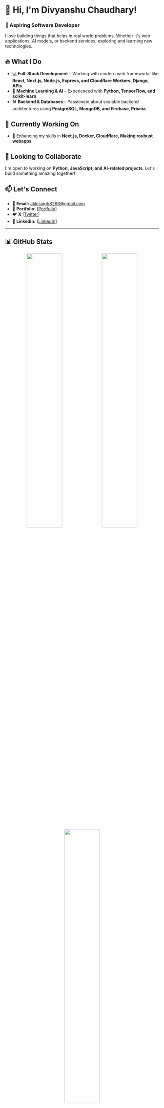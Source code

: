 # 👋 Hi, I'm Divyanshu Chaudhary!  
### 🚀 Aspiring Software Developer

I love building things that helps in real world problems. Whether it's web applications, AI models, or backend services, exploring and learning new technologies.  

## 🔥 What I Do  

- 💻 **Full-Stack Development** – Working with modern web frameworks like **React, Next.js, Node.js, Express, and Cloudflare Workers, Django, APIs**.  
- 🤖 **Machine Learning & AI** – Experienced with **Python, TensorFlow, and scikit-learn**.  
- 🛠 **Backend & Databases** – Passionate about scalable backend architectures using **PostgreSQL, MongoDB, and Firebase, Prisma**.  

## 🚧 Currently Working On  
- 🎯 Enhancing my skills in **Next.js, Docker, Cloudflare, Making roubust webapps**  

## 🤝 Looking to Collaborate  
I'm open to working on **Python, JavaScript, and AI-related projects**. Let's build something amazing together!  

## 📫 Let's Connect  
- 📩 **Email:** akkisingh8266@gmail.com  
- 🔗 **Portfolio:** [[Portfolio](https://divyanshu4code.vercel.app/)] 
- 🐦 **X** [[Twitter](https://x.com/Divyansh4code?t=4DPDCEcjcws4O10KJCsctQ&s=09)]  
- 💼 **LinkedIn:** [[LinkedIn](https://www.linkedin.com/in/divyanshu-chaudhary-4aaa53222?utm_source=share&utm_campaign=share_via&utm_content=profile&utm_medium=android_app)]

---

## 📊 GitHub Stats  

<p align="center">
  <img width="48%" src="https://github-readme-stats.vercel.app/api?username=akshit614&show_icons=true&theme=radical" />
  <img width="48%" src="https://streak-stats.demolab.com/?user=akshit614&theme=radical" />
</p>

<p align="center">
  <img width="48%" src="https://github-readme-stats.vercel.app/api/top-langs/?username=akshit614&layout=compact&theme=radical" />
</p>

---

🚀 *Let's connect and collaborate on something awesome!*  


<!---
akshit614/akshit614 is a ✨ special ✨ repository because its `README.md` (this file) appears on your GitHub profile.
You can click the Preview link to take a look at your changes.
--->

